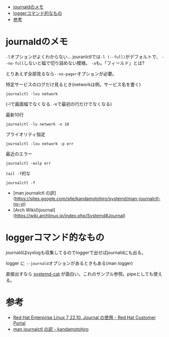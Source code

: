 - [journaldのメモ](#journaldのメモ)
- [loggerコマンド的なもの](#loggerコマンド的なもの)
- [参考](#参考)

# journaldのメモ

`-l`オプションがよくわからない...
jouranlctlでは`-l (--full)`がデフォルトで、
`--no-full`しないと幅で切り詰めない模様。
`-a`も。「フィールド」とは?

とりあえず全部見るなら`--no-pager`オプションが必要。

特定サービスのログだけ見るとき(networkは例。サービス名を書く)
```
journalctl -lxu network
```
(-lで画面幅でなくなる. -xで最初の行だけでなくなる)

最新10行
```
journalctl -lu network -n 10
```

プライオリティ指定
```
journalctl -lxu network -p err
```

最近のエラー
```
journalctl -exlp err
```

`tail -f`的な
```
journalctl -f
```

* [man journalctl の訳]
(https://sites.google.com/site/kandamotohiro/systemd/man-journalctl-no-yi)
* [Arch Wikiのjournal]
(https://wiki.archlinux.jp/index.php/Systemd#Journal)

# loggerコマンド的なもの

journaldはsyslogも収集してるのでloggerで出せばjournaldにも出る。

logger に `--journald`オプションがあるときもある(man logger)

直接出すなら
[systemd-cat](https://www.freedesktop.org/software/systemd/man/systemd-cat.html)
が面白い。これのサンプル参照。pipeとしても使える。

# 参考

* [Red Hat Enterprise Linux 7 22.10. Journal の使用 - Red Hat Customer Portal](https://access.redhat.com/documentation/ja-jp/red_hat_enterprise_linux/7/html/system_administrators_guide/s1-using_the_journal)
* [man journalctl の訳 - kandamotohiro](https://sites.google.com/site/kandamotohiro/systemd/man-journalctl-no-yi)
